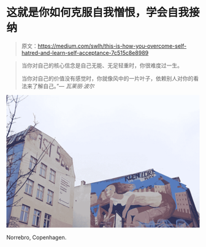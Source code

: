 # 这就是你如何克服自我憎恨，学会自我接纳

> 原文：<https://medium.com/swlh/this-is-how-you-overcome-self-hatred-and-learn-self-acceptance-7c515c8e8989>

> 当你对自己的核心信念是自己无能、无足轻重时，你很难度过一生。
> 
> 当你对自己的价值没有感觉时，你就像风中的一片叶子，依赖别人对你的看法来了解自己。”― *瓦莱丽·波尔*

![](img/bf887d3ef134df3e4496e08fe29c0a93.png)

Norrebro, Copenhagen.